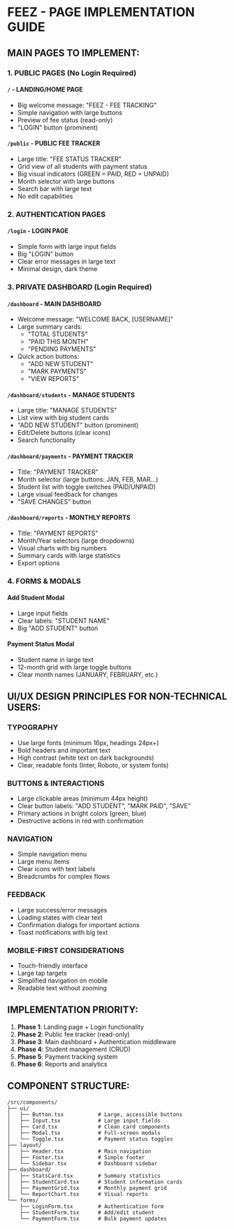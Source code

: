 # FEEZ - PAGE IMPLEMENTATION GUIDE

## **MAIN PAGES TO IMPLEMENT:**

### **1. PUBLIC PAGES (No Login Required)**

#### **`/` - LANDING/HOME PAGE**
- Big welcome message: "FEEZ - FEE TRACKING"
- Simple navigation with large buttons
- Preview of fee status (read-only)
- "LOGIN" button (prominent)

#### **`/public` - PUBLIC FEE TRACKER**
- Large title: "FEE STATUS TRACKER"
- Grid view of all students with payment status
- Big visual indicators (GREEN = PAID, RED = UNPAID)
- Month selector with large buttons
- Search bar with large text
- No edit capabilities

### **2. AUTHENTICATION PAGES**

#### **`/login` - LOGIN PAGE**
- Simple form with large input fields
- Big "LOGIN" button
- Clear error messages in large text
- Minimal design, dark theme

### **3. PRIVATE DASHBOARD (Login Required)**

#### **`/dashboard` - MAIN DASHBOARD**
- Welcome message: "WELCOME BACK, [USERNAME]"
- Large summary cards:
  - "TOTAL STUDENTS"
  - "PAID THIS MONTH"
  - "PENDING PAYMENTS"
- Quick action buttons:
  - "ADD NEW STUDENT"
  - "MARK PAYMENTS"
  - "VIEW REPORTS"

#### **`/dashboard/students` - MANAGE STUDENTS**
- Large title: "MANAGE STUDENTS"
- List view with big student cards
- "ADD NEW STUDENT" button (prominent)
- Edit/Delete buttons (clear icons)
- Search functionality

#### **`/dashboard/payments` - PAYMENT TRACKER**
- Title: "PAYMENT TRACKER"
- Month selector (large buttons: JAN, FEB, MAR...)
- Student list with toggle switches (PAID/UNPAID)
- Large visual feedback for changes
- "SAVE CHANGES" button

#### **`/dashboard/reports` - MONTHLY REPORTS**
- Title: "PAYMENT REPORTS"
- Month/Year selectors (large dropdowns)
- Visual charts with big numbers
- Summary cards with large statistics
- Export options

### **4. FORMS & MODALS**

#### **Add Student Modal**
- Large input fields
- Clear labels: "STUDENT NAME"
- Big "ADD STUDENT" button

#### **Payment Status Modal**
- Student name in large text
- 12-month grid with large toggle buttons
- Clear month names (JANUARY, FEBRUARY, etc.)

## **UI/UX DESIGN PRINCIPLES FOR NON-TECHNICAL USERS:**

### **TYPOGRAPHY**
- Use large fonts (minimum 16px, headings 24px+)
- Bold headers and important text
- High contrast (white text on dark backgrounds)
- Clear, readable fonts (Inter, Roboto, or system fonts)

### **BUTTONS & INTERACTIONS**
- Large clickable areas (minimum 44px height)
- Clear button labels: "ADD STUDENT", "MARK PAID", "SAVE"
- Primary actions in bright colors (green, blue)
- Destructive actions in red with confirmation

### **NAVIGATION**
- Simple navigation menu
- Large menu items
- Clear icons with text labels
- Breadcrumbs for complex flows

### **FEEDBACK**
- Large success/error messages
- Loading states with clear text
- Confirmation dialogs for important actions
- Toast notifications with big text

### **MOBILE-FIRST CONSIDERATIONS**
- Touch-friendly interface
- Large tap targets
- Simplified navigation on mobile
- Readable text without zooming

## **IMPLEMENTATION PRIORITY:**

1. **Phase 1**: Landing page + Login functionality
2. **Phase 2**: Public fee tracker (read-only)
3. **Phase 3**: Main dashboard + Authentication middleware
4. **Phase 4**: Student management (CRUD)
5. **Phase 5**: Payment tracking system
6. **Phase 6**: Reports and analytics

## **COMPONENT STRUCTURE:**

```
/src/components/
├── ui/
│   ├── Button.tsx           # Large, accessible buttons
│   ├── Input.tsx            # Large input fields
│   ├── Card.tsx             # Clean card components
│   ├── Modal.tsx            # Full-screen modals
│   └── Toggle.tsx           # Payment status toggles
├── layout/
│   ├── Header.tsx           # Main navigation
│   ├── Footer.tsx           # Simple footer
│   └── Sidebar.tsx          # Dashboard sidebar
├── dashboard/
│   ├── StatsCard.tsx        # Summary statistics
│   ├── StudentCard.tsx      # Student information cards
│   ├── PaymentGrid.tsx      # Monthly payment grid
│   └── ReportChart.tsx      # Visual reports
└── forms/
    ├── LoginForm.tsx        # Authentication form
    ├── StudentForm.tsx      # Add/edit student
    └── PaymentForm.tsx      # Bulk payment updates
```
